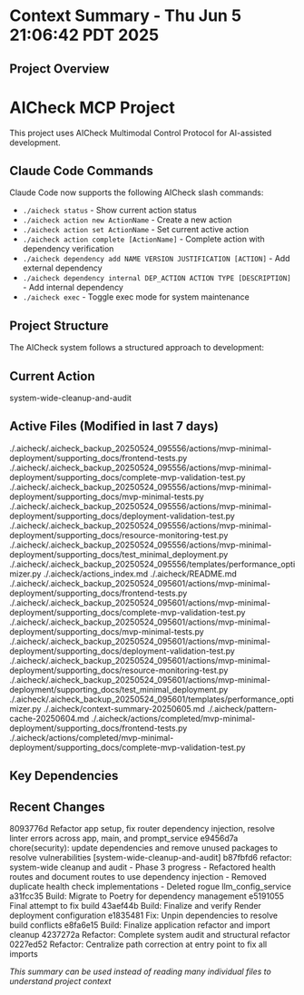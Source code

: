 # Context Summary - Thu Jun  5 21:06:42 PDT 2025

## Project Overview
# AICheck MCP Project

This project uses AICheck Multimodal Control Protocol for AI-assisted development.

## Claude Code Commands

Claude Code now supports the following AICheck slash commands:

- `./aicheck status` - Show current action status
- `./aicheck action new ActionName` - Create a new action
- `./aicheck action set ActionName` - Set current active action
- `./aicheck action complete [ActionName]` - Complete action with dependency verification
- `./aicheck dependency add NAME VERSION JUSTIFICATION [ACTION]` - Add external dependency
- `./aicheck dependency internal DEP_ACTION ACTION TYPE [DESCRIPTION]` - Add internal dependency
- `./aicheck exec` - Toggle exec mode for system maintenance

## Project Structure

The AICheck system follows a structured approach to development:

## Current Action
system-wide-cleanup-and-audit

## Active Files (Modified in last 7 days)
./.aicheck/.aicheck_backup_20250524_095556/actions/mvp-minimal-deployment/supporting_docs/frontend-tests.py
./.aicheck/.aicheck_backup_20250524_095556/actions/mvp-minimal-deployment/supporting_docs/complete-mvp-validation-test.py
./.aicheck/.aicheck_backup_20250524_095556/actions/mvp-minimal-deployment/supporting_docs/mvp-minimal-tests.py
./.aicheck/.aicheck_backup_20250524_095556/actions/mvp-minimal-deployment/supporting_docs/deployment-validation-test.py
./.aicheck/.aicheck_backup_20250524_095556/actions/mvp-minimal-deployment/supporting_docs/resource-monitoring-test.py
./.aicheck/.aicheck_backup_20250524_095556/actions/mvp-minimal-deployment/supporting_docs/test_minimal_deployment.py
./.aicheck/.aicheck_backup_20250524_095556/templates/performance_optimizer.py
./.aicheck/actions_index.md
./.aicheck/README.md
./.aicheck/.aicheck_backup_20250524_095601/actions/mvp-minimal-deployment/supporting_docs/frontend-tests.py
./.aicheck/.aicheck_backup_20250524_095601/actions/mvp-minimal-deployment/supporting_docs/complete-mvp-validation-test.py
./.aicheck/.aicheck_backup_20250524_095601/actions/mvp-minimal-deployment/supporting_docs/mvp-minimal-tests.py
./.aicheck/.aicheck_backup_20250524_095601/actions/mvp-minimal-deployment/supporting_docs/deployment-validation-test.py
./.aicheck/.aicheck_backup_20250524_095601/actions/mvp-minimal-deployment/supporting_docs/resource-monitoring-test.py
./.aicheck/.aicheck_backup_20250524_095601/actions/mvp-minimal-deployment/supporting_docs/test_minimal_deployment.py
./.aicheck/.aicheck_backup_20250524_095601/templates/performance_optimizer.py
./.aicheck/context-summary-20250605.md
./.aicheck/pattern-cache-20250604.md
./.aicheck/actions/completed/mvp-minimal-deployment/supporting_docs/frontend-tests.py
./.aicheck/actions/completed/mvp-minimal-deployment/supporting_docs/complete-mvp-validation-test.py

## Key Dependencies



## Recent Changes
8093776d Refactor app setup, fix router dependency injection, resolve linter errors across app, main, and prompt_service
e9456d7a chore(security): update dependencies and remove unused packages to resolve vulnerabilities [system-wide-cleanup-and-audit]
b87fbfd6 refactor: system-wide cleanup and audit - Phase 3 progress - Refactored health routes and document routes to use dependency injection - Removed duplicate health check implementations - Deleted rogue llm_config_service
a31fcc35 Build: Migrate to Poetry for dependency management
e5191055 Final attempt to fix build
43aef44b Build: Finalize and verify Render deployment configuration
e1835481 Fix: Unpin dependencies to resolve build conflicts
e8fa6e15 Build: Finalize application refactor and import cleanup
4237272a Refactor: Complete system audit and structural refactor
0227ed52 Refactor: Centralize path correction at entry point to fix all imports

*This summary can be used instead of reading many individual files to understand project context*

